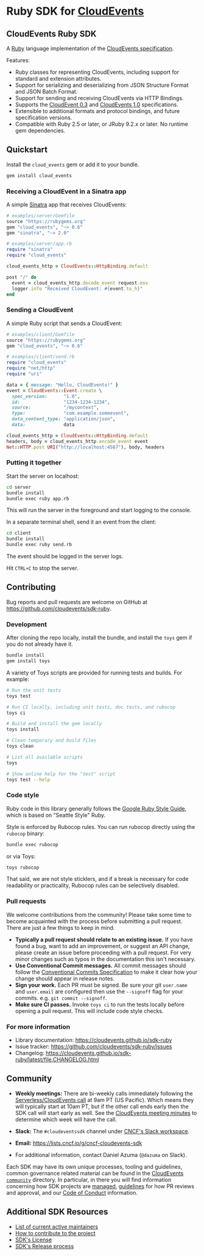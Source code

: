 # Ruby SDK for [CloudEvents](https://github.com/cloudevents/spec)

## CloudEvents Ruby SDK

A [Ruby](https://ruby-lang.org) language implementation of the
[CloudEvents specification](https://github.com/cloudevents/spec).

Features:

 *  Ruby classes for representing CloudEvents, including support for standard
    and extension attributes.
 *  Support for serializing and deserializing from JSON Structure Format and
    JSON Batch Format.
 *  Support for sending and receiving CloudEvents via HTTP Bindings.
 *  Supports the [CloudEvent 0.3](https://github.com/cloudevents/spec/tree/v0.3)
    and [CloudEvents 1.0](https://github.com/cloudevents/spec/tree/v1.0.1)
    specifications.
 *  Extensible to additional formats and protocol bindings, and future
    specification versions.
 *  Compatible with Ruby 2.5 or later, or JRuby 9.2.x or later. No runtime gem
    dependencies.

## Quickstart

Install the `cloud_events` gem or add it to your bundle.

```sh
gem install cloud_events
```

### Receiving a CloudEvent in a Sinatra app

A simple [Sinatra](https://sinatrarb.com) app that receives CloudEvents:

```ruby
# examples/server/Gemfile
source "https://rubygems.org"
gem "cloud_events", "~> 0.6"
gem "sinatra", "~> 2.0"
```

```ruby
# examples/server/app.rb
require "sinatra"
require "cloud_events"

cloud_events_http = CloudEvents::HttpBinding.default

post "/" do
  event = cloud_events_http.decode_event request.env
  logger.info "Received CloudEvent: #{event.to_h}"
end
```

### Sending a CloudEvent

A simple Ruby script that sends a CloudEvent:

```ruby
# examples/client/Gemfile
source "https://rubygems.org"
gem "cloud_events", "~> 0.6"
```

```ruby
# examples/client/send.rb
require "cloud_events"
require "net/http"
require "uri"

data = { message: "Hello, CloudEvents!" }
event = CloudEvents::Event.create \
  spec_version:      "1.0",
  id:                "1234-1234-1234",
  source:            "/mycontext",
  type:              "com.example.someevent",
  data_content_type: "application/json",
  data:              data

cloud_events_http = CloudEvents::HttpBinding.default
headers, body = cloud_events_http.encode_event event
Net::HTTP.post URI("http://localhost:4567"), body, headers
```

### Putting it together

Start the server on localhost:

```sh
cd server
bundle install
bundle exec ruby app.rb
```

This will run the server in the foreground and start logging to the console.

In a separate terminal shell, send it an event from the client:

```sh
cd client
bundle install
bundle exec ruby send.rb
```

The event should be logged in the server logs.

Hit `CTRL+C` to stop the server.

## Contributing

Bug reports and pull requests are welcome on GitHub at https://github.com/cloudevents/sdk-ruby.

### Development

After cloning the repo locally, install the bundle, and install the `toys` gem
if you do not already have it.

```sh
bundle install
gem install toys
```

A variety of Toys scripts are provided for running tests and builds. For
example:

```sh
# Run the unit tests
toys test

# Run CI locally, including unit tests, doc tests, and rubocop
toys ci

# Build and install the gem locally
toys install

# Clean temporary and build files
toys clean

# List all available scripts
toys

# Show online help for the "test" script
toys test --help
```

### Code style

Ruby code in this library generally follows the
[Google Ruby Style Guide](https://github.com/googleapis/ruby-style), which is
based on "Seattle Style" Ruby.

Style is enforced by Rubocop rules. You can run rubocop directly using the
`rubocop` binary:

```sh
bundle exec rubocop
```

or via Toys:

```sh
toys rubocop
```

That said, we are not style sticklers, and if a break is necessary for code
readability or practicality, Rubocop rules can be selectively disabled.

### Pull requests

We welcome contributions from the community! Please take some time to become
acquainted with the process before submitting a pull request. There are just a
few things to keep in mind.

 *  **Typically a pull request should relate to an existing issue.** If you
    have found a bug, want to add an improvement, or suggest an API change,
    please create an issue before proceeding with a pull request. For very
    minor changes such as typos in the documentation this isn't necessary.
 *  **Use Conventional Commit messages.** All commit messages should follow the
    [Conventional Commits Specification](https://conventionalcommits.org) to
    make it clear how your change should appear in release notes.
 *  **Sign your work.** Each PR must be signed. Be sure your git `user.name`
    and `user.email` are configured then use the `--signoff` flag for your
    commits. e.g. `git commit --signoff`.
 *  **Make sure CI passes.** Invoke `toys ci` to run the tests locally before
    opening a pull request. This will include code style checks.

### For more information

 *  Library documentation: https://cloudevents.github.io/sdk-ruby
 *  Issue tracker: https://github.com/cloudevents/sdk-ruby/issues
 *  Changelog: https://cloudevents.github.io/sdk-ruby/latest/file.CHANGELOG.html

## Community

 *  **Weekly meetings:** There are bi-weekly calls immediately following the
    [Serverless/CloudEvents call](https://github.com/cloudevents/spec#meeting-time)
    at 9am PT (US Pacific). Which means they will typically start at 10am PT,
    but if the other call ends early then the SDK call will start early as
    well. See the
    [CloudEvents meeting minutes](https://docs.google.com/document/d/1OVF68rpuPK5shIHILK9JOqlZBbfe91RNzQ7u_P7YCDE/edit)
    to determine which week will have the call.

 *  **Slack:** The `#cloudeventssdk` channel under
    [CNCF's Slack workspace](https://slack.cncf.io/).

 *  **Email:** https://lists.cncf.io/g/cncf-cloudevents-sdk

 *  For additional information, contact Daniel Azuma (`@dazuma` on Slack).

Each SDK may have its own unique processes, tooling and guidelines, common
governance related material can be found in the
[CloudEvents `community`](https://github.com/cloudevents/spec/tree/master/community)
directory. In particular, in there you will find information concerning
how SDK projects are
[managed](https://github.com/cloudevents/spec/blob/master/community/SDK-GOVERNANCE.md),
[guidelines](https://github.com/cloudevents/spec/blob/master/community/SDK-maintainer-guidelines.md)
for how PR reviews and approval, and our
[Code of Conduct](https://github.com/cloudevents/spec/blob/master/community/GOVERNANCE.md#additional-information)
information.

## Additional SDK Resources

- [List of current active maintainers](MAINTAINERS.md)
- [How to contribute to the project](CONTRIBUTING.md)
- [SDK's License](LICENSE)
- [SDK's Release process](RELEASING.md)
